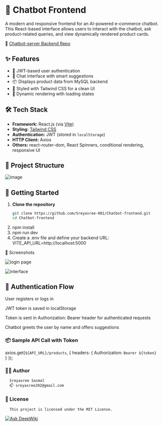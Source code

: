 # 💬 Chatbot Frontend

A modern and responsive frontend for an AI-powered e-commerce chatbot. This React-based interface allows users to interact with the chatbot, ask product-related queries, and view dynamically rendered product cards.

🔗 [Chatbot-server Backend Repo](https://github.com/Sreyasree-001/Chatbot-server)

## ✨ Features

- 🔐 JWT-based user authentication
- 🧠 Chat interface with smart suggestions
- 📦 Displays product data from MySQL backend
- 🎨 Styled with Tailwind CSS for a clean UI
- 🔄 Dynamic rendering with loading states

## 🛠️ Tech Stack

- **Framework:** React.js (via [Vite](https://vitejs.dev/))
- **Styling:** [Tailwind CSS](https://tailwindcss.com/)
- **Authentication:** JWT (stored in `localStorage`)
- **HTTP Client:** Axios
- **Others:** react-router-dom, React Spinners, conditional rendering, responsive UI


## 🧱 Project Structure

![image](https://github.com/user-attachments/assets/2ea7476f-18f7-41fb-9180-31f75c3844df)


## 🚀 Getting Started

1. **Clone the repository**
   ```bash
   git clone https://github.com/Sreyasree-001/Chatbot-frontend.git
   cd Chatbot-frontend
2. npm install
3. npm run dev
4. Create a .env file and define your backend URL:
    VITE_API_URL=http://localhost:5000
   
📸 Screenshots

![login page](https://github.com/user-attachments/assets/ea6a3c40-2d79-4c4e-8f42-6b7d816ff175)

![interface](https://github.com/user-attachments/assets/2c34bc51-673d-4764-85f9-93cee616fbbe)

## 🔐 Authentication Flow
User registers or logs in

JWT token is saved in localStorage

Token is sent in Authorization: Bearer <token> header for authenticated requests

Chatbot greets the user by name and offers suggestions

### 📦 Sample API Call with Token
axios.get(`${API_URL}/products`, {
  headers: {
    Authorization: `Bearer ${token}`
  }
});

### 🙋‍♀️ Author
      Sreyasree Sasmal
      📫 sreyasree202@gmail.com

### 📄 License
      This project is licensed under the MIT License.


[![Ask DeepWiki](https://deepwiki.com/badge.svg)](https://deepwiki.com/Sreyasree-001/Chatbot-frontend)
